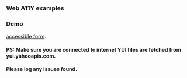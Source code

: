### Web A11Y examples

### Demo
[accessible form](http://sarbbottam.github.io/a11y/html/accessible-form.html "Accessible Form").

#### PS: Make sure you are connected to internet YUI files are fetched from yui.yahooapis.com.

#### Please log any issues found.

